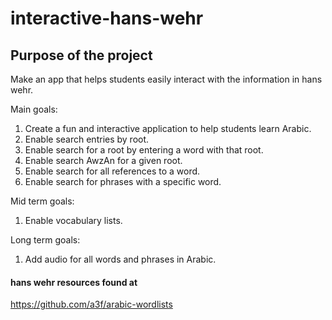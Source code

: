 # interactive-hans-wehr

## Purpose of the project
Make an app that helps students easily interact with the information in hans wehr.

Main goals:
1. Create a fun and interactive application to help students learn Arabic.
1. Enable search entries by root.
1. Enable search for a root by entering a word with that root.
1. Enable search AwzAn for a given root.
1. Enable search for all references to a word.
1. Enable search for phrases with a specific word.

Mid term goals:
1. Enable vocabulary lists.

Long term goals:
1. Add audio for all words and phrases in Arabic.

#### hans wehr resources found at
https://github.com/a3f/arabic-wordlists
